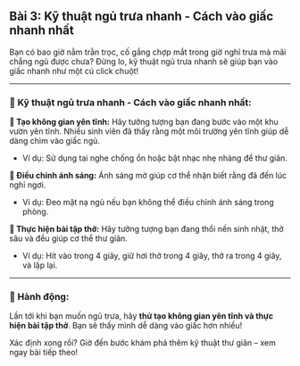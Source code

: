 ## Bài 3: Kỹ thuật ngủ trưa nhanh - Cách vào giấc nhanh nhất

Bạn có bao giờ nằm trằn trọc, cố gắng chợp mắt trong giờ nghỉ trưa mà mãi chẳng ngủ được chưa? Đừng lo, kỹ thuật ngủ trưa nhanh sẽ giúp bạn vào giấc nhanh như một cú click chuột!

---

### 📌 Kỹ thuật ngủ trưa nhanh - Cách vào giấc nhanh nhất:

**🔹 Tạo không gian yên tĩnh:**
Hãy tưởng tượng bạn đang bước vào một khu vườn yên tĩnh. Nhiều sinh viên đã thấy rằng một môi trường yên tĩnh giúp dễ dàng chìm vào giấc ngủ.  
- Ví dụ: Sử dụng tai nghe chống ồn hoặc bật nhạc nhẹ nhàng để thư giãn.  

**🔹 Điều chỉnh ánh sáng:**
Ánh sáng mờ giúp cơ thể nhận biết rằng đã đến lúc nghỉ ngơi.  
- Ví dụ: Đeo mặt nạ ngủ nếu bạn không thể điều chỉnh ánh sáng trong phòng.  

**🔹 Thực hiện bài tập thở:**
Hãy tưởng tượng bạn đang thổi nến sinh nhật, thở sâu và đều giúp cơ thể thư giãn.  
- Ví dụ: Hít vào trong 4 giây, giữ hơi thở trong 4 giây, thở ra trong 4 giây, và lặp lại.  

---

### 🚀 Hành động:

Lần tới khi bạn muốn ngủ trưa, hãy **thử tạo không gian yên tĩnh và thực hiện bài tập thở**. Bạn sẽ thấy mình dễ dàng vào giấc hơn nhiều!

Xác định xong rồi? Giờ đến bước khám phá thêm kỹ thuật thư giãn – xem ngay bài tiếp theo!